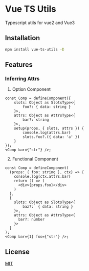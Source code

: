 # Vue TS Utils
Typescript utils for vue2 and Vue3

## Installation
```bash
npm install vue-ts-utils -D
```

## Features
### Inferring Attrs
1. Option Component
```tsx
const Comp = defineComponent({
    slots: Object as SlotsType<{
        foo?: { data: string }
    }>,
    attrs: Object as AttrsType<{
        bar?: string
    }>,
    setup(props, { slots, attrs }) {
        console.log(attrs.bar)
        slots.foo?.({ data: 'a' })
    }
});
<Comp bar={"str"} />;
```
2. Functional Component
```tsx
const Comp = defineComponent(
  (props: { foo: string }, ctx) => {
    console.log(ctx.attrs.bar)
    return () => (
      <div>{props.foo}</div>
    )
  },
  {
    slots: Object as SlotsType<{
        baz?:  { data: string }
    }>,
    attrs: Object as AttrsType<{
      bar?: number
    }>
  }
);
<Comp bar={1} foo={"str"} />;
```

## License

[MIT](https://opensource.org/licenses/MIT)
